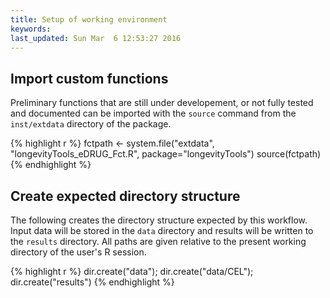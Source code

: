 ```yaml
---
title: Setup of working environment
keywords: 
last_updated: Sun Mar  6 12:53:27 2016
---
```


## Import custom functions 

Preliminary functions that are still under developement, or not fully tested and documented 
can be imported with the `source` command from the `inst/extdata` directory of the package.


{% highlight r %}
fctpath <- system.file("extdata", "longevityTools_eDRUG_Fct.R", package="longevityTools")
source(fctpath)
{% endhighlight %}

## Create expected directory structure 

The following creates the directory structure expected by this workflow. Input data
will be stored in the `data` directory and results will be written to the `results` directory.
All paths are given relative to the present working directory of the user's R session.


{% highlight r %}
dir.create("data"); dir.create("data/CEL"); dir.create("results") 
{% endhighlight %}


